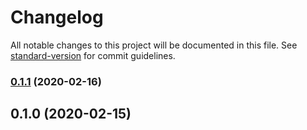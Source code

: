 # Changelog

All notable changes to this project will be documented in this file. See [standard-version](https://github.com/conventional-changelog/standard-version) for commit guidelines.

### [0.1.1](https://gitlab.com/version36/kasai/core/compare/v0.1.0...v0.1.1) (2020-02-16)

## 0.1.0 (2020-02-15)
